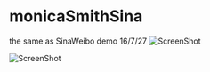 # monicaSmithSina
the same as SinaWeibo demo 16/7/27 ![ScreenShot](https://encrypted-tbn3.gstatic.com/images?q=tbn:ANd9GcRcYDTnpx4EzXkx1kRQ_XFY0RD8NFpNlgKQQLRU6C2EiM40iKVjEw)

![ScreenShot](https://github.com/monicaSmith/monicaSmithSina/1.png)

